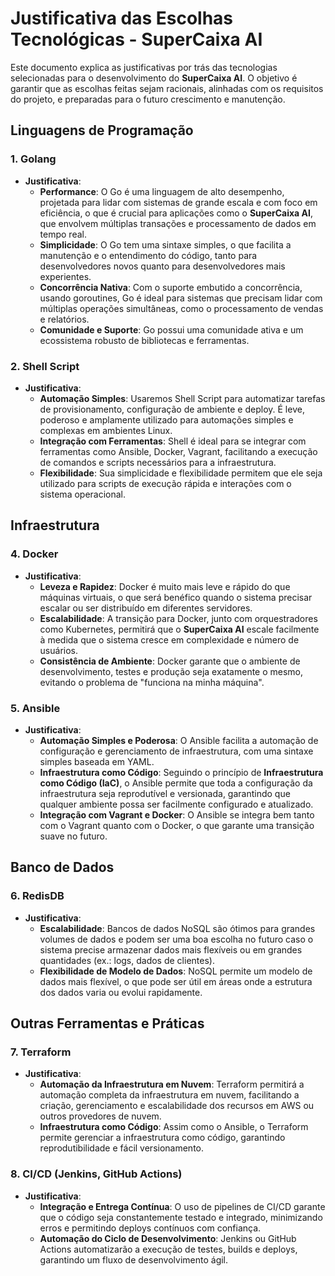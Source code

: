 # Justificativa das Escolhas Tecnológicas - SuperCaixa AI

Este documento explica as justificativas por trás das tecnologias selecionadas para o desenvolvimento do **SuperCaixa AI**. O objetivo é garantir que as escolhas feitas sejam racionais, alinhadas com os requisitos do projeto, e preparadas para o futuro crescimento e manutenção.

## Linguagens de Programação

### 1. **Golang**
   - **Justificativa**: 
     - **Performance**: O Go é uma linguagem de alto desempenho, projetada para lidar com sistemas de grande escala e com foco em eficiência, o que é crucial para aplicações como o **SuperCaixa AI**, que envolvem múltiplas transações e processamento de dados em tempo real.
     - **Simplicidade**: O Go tem uma sintaxe simples, o que facilita a manutenção e o entendimento do código, tanto para desenvolvedores novos quanto para desenvolvedores mais experientes.
     - **Concorrência Nativa**: Com o suporte embutido a concorrência, usando goroutines, Go é ideal para sistemas que precisam lidar com múltiplas operações simultâneas, como o processamento de vendas e relatórios.
     - **Comunidade e Suporte**: Go possui uma comunidade ativa e um ecossistema robusto de bibliotecas e ferramentas.

### 2. **Shell Script**
   - **Justificativa**:
     - **Automação Simples**: Usaremos Shell Script para automatizar tarefas de provisionamento, configuração de ambiente e deploy. É leve, poderoso e amplamente utilizado para automações simples e complexas em ambientes Linux.
     - **Integração com Ferramentas**: Shell é ideal para se integrar com ferramentas como Ansible, Docker, Vagrant, facilitando a execução de comandos e scripts necessários para a infraestrutura.
     - **Flexibilidade**: Sua simplicidade e flexibilidade permitem que ele seja utilizado para scripts de execução rápida e interações com o sistema operacional.

## Infraestrutura

### 4. **Docker**
   - **Justificativa**:
     - **Leveza e Rapidez**: Docker é muito mais leve e rápido do que máquinas virtuais, o que será benéfico quando o sistema precisar escalar ou ser distribuído em diferentes servidores.
     - **Escalabilidade**: A transição para Docker, junto com orquestradores como Kubernetes, permitirá que o **SuperCaixa AI** escale facilmente à medida que o sistema cresce em complexidade e número de usuários.
     - **Consistência de Ambiente**: Docker garante que o ambiente de desenvolvimento, testes e produção seja exatamente o mesmo, evitando o problema de "funciona na minha máquina".

### 5. **Ansible**
   - **Justificativa**:
     - **Automação Simples e Poderosa**: O Ansible facilita a automação de configuração e gerenciamento de infraestrutura, com uma sintaxe simples baseada em YAML.
     - **Infraestrutura como Código**: Seguindo o princípio de **Infraestrutura como Código (IaC)**, o Ansible permite que toda a configuração da infraestrutura seja reprodutível e versionada, garantindo que qualquer ambiente possa ser facilmente configurado e atualizado.
     - **Integração com Vagrant e Docker**: O Ansible se integra bem tanto com o Vagrant quanto com o Docker, o que garante uma transição suave no futuro.

## Banco de Dados

### 6. **RedisDB**
   - **Justificativa**:
     - **Escalabilidade**: Bancos de dados NoSQL são ótimos para grandes volumes de dados e podem ser uma boa escolha no futuro caso o sistema precise armazenar dados mais flexíveis ou em grandes quantidades (ex.: logs, dados de clientes).
     - **Flexibilidade de Modelo de Dados**: NoSQL permite um modelo de dados mais flexível, o que pode ser útil em áreas onde a estrutura dos dados varia ou evolui rapidamente.

## Outras Ferramentas e Práticas

### 7. **Terraform**
   - **Justificativa**:
     - **Automação da Infraestrutura em Nuvem**: Terraform permitirá a automação completa da infraestrutura em nuvem, facilitando a criação, gerenciamento e escalabilidade dos recursos em AWS ou outros provedores de nuvem.
     - **Infraestrutura como Código**: Assim como o Ansible, o Terraform permite gerenciar a infraestrutura como código, garantindo reprodutibilidade e fácil versionamento.

### 8. **CI/CD (Jenkins, GitHub Actions)**
   - **Justificativa**:
     - **Integração e Entrega Contínua**: O uso de pipelines de CI/CD garante que o código seja constantemente testado e integrado, minimizando erros e permitindo deploys contínuos com confiança.
     - **Automação do Ciclo de Desenvolvimento**: Jenkins ou GitHub Actions automatizarão a execução de testes, builds e deploys, garantindo um fluxo de desenvolvimento ágil.